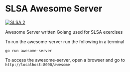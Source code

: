 # SLSA Awesome Server
[![SLSA 2](https://slsa.dev/images/gh-badge-level2.svg)](https://slsa.dev)

Awesome Server written Golang used for SLSA exercises

To run the awesome-server run the following in a terminal

```
go run awesome-server
```

To access the awesome-server, open a browser and go to `http://localhost:8090/awesome`